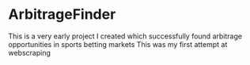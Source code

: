 # ArbitrageFinder
This is a very early project I created which successfully found arbitrage opportunities in sports betting markets
This was my first attempt at webscraping
